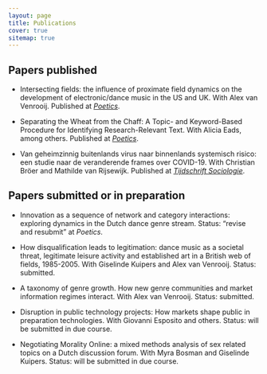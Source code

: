 ```yaml
---
layout: page
title: Publications
cover: true
sitemap: true
---
```


## Papers published

- Intersecting fields: the influence of proximate field dynamics
on the development of electronic/dance music in the US and UK.
With Alex van Venrooij. Published at _[Poetics](https://www.sciencedirect.com/science/article/abs/pii/S0304422X18300342)_.

- Separating the Wheat from the Chaff: A Topic- and Keyword-Based
Procedure for Identifying Research-Relevant Text. With Alicia Eads, among others. Published at _[Poetics](https://www.sciencedirect.com/science/article/abs/pii/S0304422X20302813)_.

- Van geheimzinnig buitenlands virus naar binnenlands systemisch risico: een studie naar de veranderende frames over COVID-19. With Christian Bröer and Mathilde van Rijsewijk. Published at _[Tijdschrift Sociologie](https://sociologie.scholasticahq.com/article/23627-van-geheimzinnig-buitenlands-virus-naar-binnenlands-systemisch-risico-een-studie-naar-de-veranderende-frames-over-covid-19)_.


## Papers submitted or in preparation

- Innovation as a sequence of network and category interactions: exploring dynamics in the Dutch dance genre stream. Status: “revise and resubmit” at _Poetics_.

- How disqualification leads to legitimation: dance music as a societal threat, legitimate leisure activity and established art in a British web of fields, 1985-2005. With Giselinde Kuipers and Alex van Venrooij. Status: submitted.

- A taxonomy of genre growth. How new genre communities and market information regimes interact. With Alex van Venrooij. Status: submitted.

- Disruption in public technology projects: How markets shape public
in preparation	technologies. With Giovanni Esposito and others. Status: will be submitted in due course.

- Negotiating Morality Online: a mixed methods analysis of sex related topics on a Dutch discussion forum. With Myra Bosman and Giselinde Kuipers. Status: will be submitted in due course.
